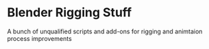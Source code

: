 # Blender Rigging Stuff
A bunch of unqualified scripts and add-ons for rigging and animtaion process improvements

